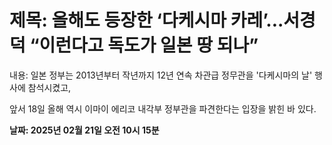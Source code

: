 # **제목: 올해도 등장한 ‘다케시마 카레’...서경덕 “이런다고 독도가 일본 땅 되나”**

  내용: 일본 정부는 2013년부터 작년까지 12년 연속 차관급 정무관을 '다케시마의 날' 행사에 참석시켰고, 

앞서 18일 올해 역시 이마이 에리코 내각부 정부관을 파견한다는 입장을 밝힌 바 있다.

  **날짜: 2025년 02월 21일 오전 10시 15분**